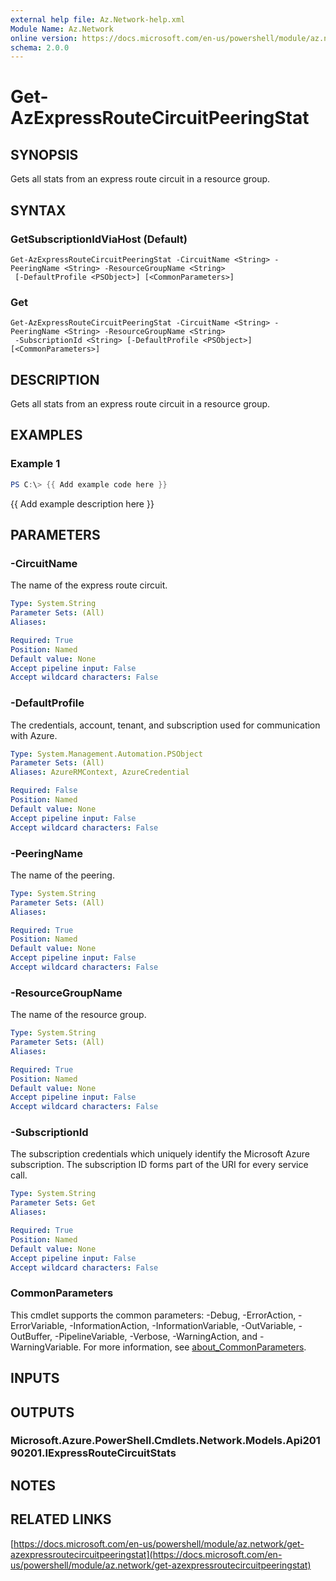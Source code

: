 ```yaml
---
external help file: Az.Network-help.xml
Module Name: Az.Network
online version: https://docs.microsoft.com/en-us/powershell/module/az.network/get-azexpressroutecircuitpeeringstat
schema: 2.0.0
---
```


# Get-AzExpressRouteCircuitPeeringStat

## SYNOPSIS
Gets all stats from an express route circuit in a resource group.

## SYNTAX

### GetSubscriptionIdViaHost (Default)
```
Get-AzExpressRouteCircuitPeeringStat -CircuitName <String> -PeeringName <String> -ResourceGroupName <String>
 [-DefaultProfile <PSObject>] [<CommonParameters>]
```

### Get
```
Get-AzExpressRouteCircuitPeeringStat -CircuitName <String> -PeeringName <String> -ResourceGroupName <String>
 -SubscriptionId <String> [-DefaultProfile <PSObject>] [<CommonParameters>]
```

## DESCRIPTION
Gets all stats from an express route circuit in a resource group.

## EXAMPLES

### Example 1
```powershell
PS C:\> {{ Add example code here }}
```

{{ Add example description here }}

## PARAMETERS

### -CircuitName
The name of the express route circuit.

```yaml
Type: System.String
Parameter Sets: (All)
Aliases:

Required: True
Position: Named
Default value: None
Accept pipeline input: False
Accept wildcard characters: False
```

### -DefaultProfile
The credentials, account, tenant, and subscription used for communication with Azure.

```yaml
Type: System.Management.Automation.PSObject
Parameter Sets: (All)
Aliases: AzureRMContext, AzureCredential

Required: False
Position: Named
Default value: None
Accept pipeline input: False
Accept wildcard characters: False
```

### -PeeringName
The name of the peering.

```yaml
Type: System.String
Parameter Sets: (All)
Aliases:

Required: True
Position: Named
Default value: None
Accept pipeline input: False
Accept wildcard characters: False
```

### -ResourceGroupName
The name of the resource group.

```yaml
Type: System.String
Parameter Sets: (All)
Aliases:

Required: True
Position: Named
Default value: None
Accept pipeline input: False
Accept wildcard characters: False
```

### -SubscriptionId
The subscription credentials which uniquely identify the Microsoft Azure subscription.
The subscription ID forms part of the URI for every service call.

```yaml
Type: System.String
Parameter Sets: Get
Aliases:

Required: True
Position: Named
Default value: None
Accept pipeline input: False
Accept wildcard characters: False
```

### CommonParameters
This cmdlet supports the common parameters: -Debug, -ErrorAction, -ErrorVariable, -InformationAction, -InformationVariable, -OutVariable, -OutBuffer, -PipelineVariable, -Verbose, -WarningAction, and -WarningVariable. For more information, see [about_CommonParameters](http://go.microsoft.com/fwlink/?LinkID=113216).

## INPUTS

## OUTPUTS

### Microsoft.Azure.PowerShell.Cmdlets.Network.Models.Api20190201.IExpressRouteCircuitStats
## NOTES

## RELATED LINKS

[https://docs.microsoft.com/en-us/powershell/module/az.network/get-azexpressroutecircuitpeeringstat](https://docs.microsoft.com/en-us/powershell/module/az.network/get-azexpressroutecircuitpeeringstat)

